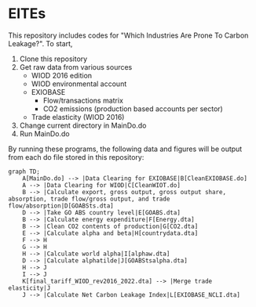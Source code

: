 # EITEs

This repository includes codes for "Which Industries Are Prone To Carbon Leakage?". To start, 
1. Clone this repository
2. Get raw data from various sources
   - WIOD 2016 edition
   - WIOD environmental account
   - EXIOBASE
        - Flow/transactions matrix
        - CO2 emissions (production based accounts per sector)
   - Trade elasticity (WIOD 2016)
3. Change current directory in MainDo.do
4. Run MainDo.do

By running these programs, the following data and figures will be output from each do file stored in this repository:

```mermaid
graph TD;
    A[MainDo.do] --> |Data Clearing for EXIOBASE|B[CleanEXIOBASE.do]
    A --> |Data Clearing for WIOD|C[CleanWIOT.do]
    B --> |Calculate export, gross output, gross output share, absorption, trade flow/gross output, and trade flow/absorption|D[GOABSts.dta]
    D --> |Take GO ABS country level|E[GOABS.dta]
    B --> |Calculate energy expenditure|F[Energy.dta]
    B --> |Clean CO2 contents of production|G[CO2.dta]
    E --> |Calculate alpha and beta|H[countrydata.dta]
    F --> H
    G --> H
    H --> |Calculate world alpha|I[alphaw.dta]
    D --> |Calculate alphatilde|J[GOABStsalpha.dta]
    H --> J
    I --> J
    K[final_tariff_WIOD_rev2016_2022.dta] --> |Merge trade elasticity|J
    J --> |Calculate Net Carbon Leakage Index|L[EXIOBASE_NCLI.dta]
```
